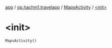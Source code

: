 [app](../../index.md) / [op.hachm1.travelapp](../index.md) / [MapsActivity](index.md) / [&lt;init&gt;](./-init-.md)

# &lt;init&gt;

`MapsActivity()`